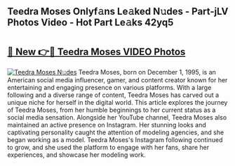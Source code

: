 ## Teedra Moses Onlyf𝚊ns Le𝚊ked N𝚞des - Part-jLV Photos Video - Hot Part Le𝚊ks 42yq5

# <h2><a href="http://ac25348.deff.icu/?id=Teedra+Moses">🔗 New 👉🔴 Teedra Moses VIDEO Photos</a></h2>

[![Teedra Moses N𝚞des](https://i.imgur.com/rIISA9y.gif)](http://ac25348.deff.icu/?id=Teedra+Moses)
Teedra Moses, born on December 1, 1995, is an American social media influencer, gamer, and content creator known for her entertaining and engaging presence on various platforms. With a large following and a diverse range of content, Teedra Moses has carved out a unique niche for herself in the digital world. This article explores the journey of Teedra Moses, from her humble beginnings to her current status as a social media sensation. Alongside her YouTube channel, Teedra Moses also maintained an active presence on Instagram. Her stunning looks and captivating personality caught the attention of modeling agencies, and she began working as a model. Teedra Moses's Instagram following continued to grow, and she used the platform to engage with her fans, share her experiences, and showcase her modeling work.
